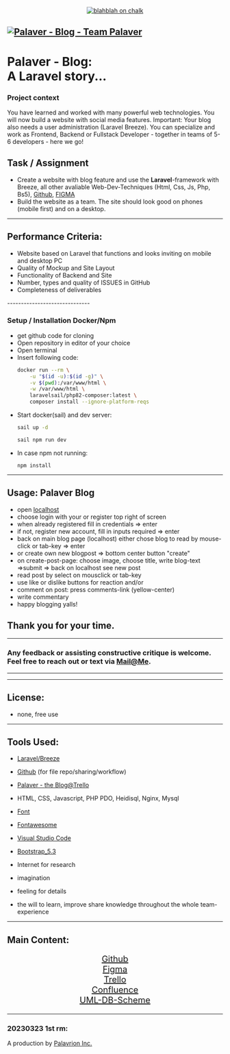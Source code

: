 <div align="center">

[![blahblah on chalk](https://www.henning-uhle.eu/wp-content/loadingstructure/2022/01/yada-yada-1430679_1920.jpg)](https://github.com/svenbledt/Palaver-Laravel "Palaver - Blog")

</div>

[![Palaver - Blog - Team Palaver](https://img.shields.io/static/v1?label=Palaver+-+Blog&message=Team+Palaver&color=%23ff2d20&style=for-the-badge&logo=laravel)](https://github.com/svenbledt/Palaver-Laravel)
----
# Palaver - Blog:<br>A Laravel story...

### Project context
You have learned and worked with many powerful web technologies. You will now build a website with social media features. Important: Your blog also needs a user administration (Laravel Breeze). You can specialize and work as Frontend, Backend or Fullstack Developer - together in teams of 5-6 developers - here we go!

## Task / Assignment 
* Create a website with blog feature and use the <b>Laravel</b>-framework with Breeze, all other avaliable Web-Dev-Techniques (Html, Css, Js, Php, Bs5), [Github](https://github.com/svenbledt/Palaver-Laravel), [FIGMA](https://www.figma.com/file/mf3TBislNFLZhHvvs3TifW/Palaver-Blog?node-id=3%3A4&t=OZFy40E2QIRxL6ik-1)
* Build the website as a team. The site should look good on phones (mobile first) and on a desktop.
----
## Performance Criteria:
<ul>
<li>Website based on Laravel that functions and looks inviting on mobile and desktop PC</li>
<li>Quality of Mockup and Site Layout</li>
<li>Functionality of Backend and Site</li>
<li>Number, types and quality of ISSUES in GitHub</li>
<li>Completeness of deliverables</li>
</ul>
------------------------------

### Setup / Installation Docker/Npm
<ul>
<li>get github code for cloning</li>
<li>Open repository in editor of your choice</li>
<li>Open terminal</li>
<li>Insert following code:<br>

```bash
docker run --rm \
    -u "$(id -u):$(id -g)" \
    -v $(pwd):/var/www/html \
    -w /var/www/html \
    laravelsail/php82-composer:latest \
    composer install --ignore-platform-reqs
```
</li>
<li>Start docker(sail) and dev server:<br>

```bash
sail up -d
```

```bash
sail npm run dev
```

</li>
<li>In case npm not running:<br>

```
npm install
```
</li>

</ul>

---

## Usage: Palaver Blog
* open [localhost](http://127.0.0.1/)
* choose login with your or register top right of screen
* when already registered fill in credentials  => enter
* if not, register new account, fill in inputs required => enter
* back on main blog page (localhost) either chose blog to read by mouse-click or tab-key => enter
* or create own new blogpost => bottom center button "create"
* on create-post-page: choose image, choose title, write blog-text =>submit => back on localhost see new post
* read post by select on mousclick or tab-key
* use like or dislike buttons for reaction and/or 
* comment on post: press comments-link (yellow-center)
* write commentary
* happy blogging yalls!


## Thank you for your time.
---
### Any feedback or assisting constructive critique is welcome.<br> Feel free to reach out or text via [Mail@Me](mailto:gaudenzraiber@yahoo.de).
----
----
## License:
* none, free use
----
## Tools Used:
* [Laravel/Breeze](https://laravel.com/docs/10.x/starter-kits#breeze-and-blade)
* [Github](https://github.com/svenbledt/Palaver-Laravel) (for file repo/sharing/workflow)
* [Palaver - the Blog@Trello](https://trello.com/invite/b/IHnXLK2O/ATTIf2f632c84612dc43ae9e0139bbcb6b66EFCE6F34/palaver-the-blog)
* HTML, CSS, Javascript, PHP PDO, Heidisql, Nginx, Mysql
* [Font](https://fonts.google.com/specimen/Poppins)
* [Fontawesome](https://fontawesome.com/)
* [Visual Studio Code](https://code.visualstudio.com/)
* [Bootstrap_5.3](https://getbootstrap.com/docs/5.3/getting-started/introduction/)

* Internet for research
* imagination 
* feeling for details
* the will to learn, improve share knowledge throughout the whole team-experience
----
## Main Content:
<div style="text-align:center; font-size:20px">

[Github](https://github.com/svenbledt/Palaver-Laravel)<br>
[Figma](https://www.figma.com/file/mf3TBislNFLZhHvvs3TifW/Palaver-Blog?node-id=3%3A4&t=OZFy40E2QIRxL6ik-1)<br>
[Trello](https://trello.com/b/IHnXLK2O/palaver-the-blog)<br>
[Confluence](https://opportunityp1.atlassian.net/wiki/spaces/WD/overview?atlOrigin=eyJpIjoiMTVmMTEwY2Q4Y2JkNDFjMzgxMmQxNTUwNDA0MGQ2YmIiLCJwIjoiYyJ9)<br>
[UML-DB-Scheme](https://plantuml.github.io/plantuml-core/raw.html?VO-nQiD038PtFuNgFNc2aA7jq2KGqj0b62Fx5FVgisLEIZCKltklzXqS13f9-d_n_TAJVj9081EsvB0fGksn8oYFwF2RF3mxxahuAG3UpkSZRE3omgDwTevy5THyXDrskuVBWGsvnLixs6tsy8gA3Gfbyh9yufj6KcoNzVzI_kmFI_Ugc0iJiL2cWFNOApiJhYyFD3IXdi9pIcRr0kucvAM2TPXGvCxUr9w4j5RkQPGgUc6FHtGrjYs9PEQSfRnRfOUCYKKJnjcUwbneUHXer4XAdFJ30-kArf6flxX9WC5s7jLoEcR-1G00)
</div>

----
### 20230323 1st rm: 
A production by [Palavrion Inc.](https://github.com/svenbledt/Palaver-Laravel) 